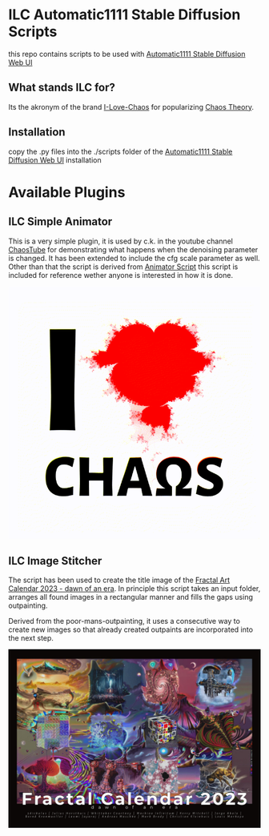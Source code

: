 # ILC Automatic1111 Stable Diffusion Scripts

this repo contains scripts to be used with [Automatic1111 Stable Diffusion Web UI](https://github.com/AUTOMATIC1111/stable-diffusion-webui)

## What stands ILC for?

Its the akronym of the brand [I-Love-Chaos](https://www.etsy.com/shop/iLoveChaos) for popularizing [Chaos Theory](https://en.wikipedia.org/wiki/Chaos_theory). 

## Installation

copy the .py files into the ./scripts folder of the [Automatic1111 Stable Diffusion Web UI](https://github.com/AUTOMATIC1111/stable-diffusion-webui) installation

# Available Plugins

## ILC Simple Animator

This is a very simple plugin, it is used by c.k. in the youtube channel [ChaosTube](https://www.youtube.com/channel/UCej4aqqeusL5iUnKHjmKjLQ) for demonstrating what happens when the denoising parameter is changed. It has been extended to include the cfg scale parameter as well. Other than 
that the script is derived from [Animator Script](https://github.com/Animator-Anon/Animator) this script is included for reference wether anyone is interested in how it is done.

<img src="examples/1-20221222022730.gif"
     alt="Markdown Monster icon"
     style="width:512px; margin-right: 10px;" />
## ILC Image Stitcher

The script has been used to create the title image of the [Fractal Art Calendar 2023 - dawn of an era](https://www.etsy.com/listing/1343211412/fractal-art-calendar-2023). In principle this script
takes an input folder, arranges all found images in a rectangular manner and fills the gaps using outpainting.

Derived from the poor-mans-outpainting, it uses a consecutive way to create new images so that already created outpaints are incorporated into the next step.
 
<img src="examples/fractalcalendar2013-title.jpg"
     alt="Markdown Monster icon"
     style="width:512px; margin-right: 10px;" />
